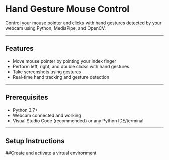 # Hand Gesture Mouse Control

Control your mouse pointer and clicks with hand gestures detected by your webcam using Python, MediaPipe, and OpenCV.

---

## Features

- Move mouse pointer by pointing your index finger
- Perform left, right, and double clicks with hand gestures
- Take screenshots using gestures
- Real-time hand tracking and gesture detection

---

## Prerequisites

- Python 3.7+
- Webcam connected and working
- Visual Studio Code (recommended) or any Python IDE/terminal

---

## Setup Instructions

##Create and activate a virtual environment

